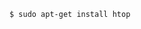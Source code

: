 <!-- usedin: [ _includes/_inlines/Tutorials/common/2015-09-26-memory-usage-issues/2015-09-26-memory-usage-issues_if-youre-experiencing-memor.md] -->

```
$ sudo apt-get install htop
```
